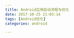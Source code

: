 ```yaml
---
title: Android应用启动流程与优化
date: 2017-10-25 21:03:14
tags: [Android优化]
categories: android

---
```


